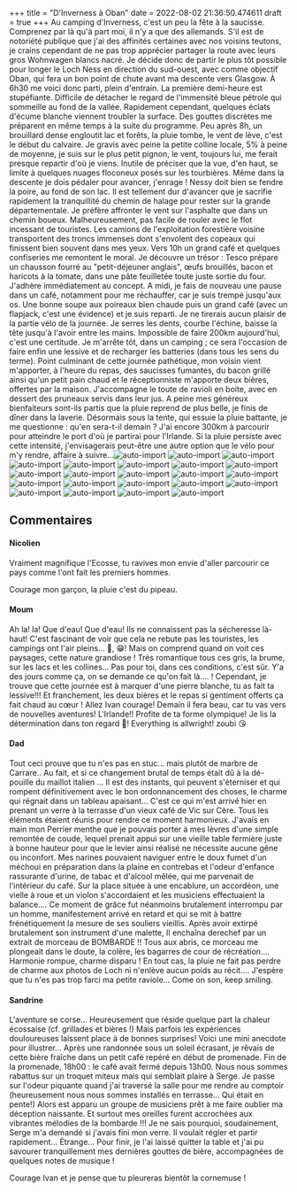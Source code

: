 +++
title = "D'Inverness à Oban"
date = 2022-08-02 21:36:50.474611
draft = true
+++
Au camping d'Inverness, c'est un peu la fête à la saucisse. Comprenez par là qu'à part moi, il n'y a que des allemands. S'il est de notoriété publique que j'ai des affinités certaines avec nos voisins teutons, je crains cependant de ne pas trop apprécier partager la route avec leurs gros Wohnwagen blancs nacré. Je décide donc de partir le plus tôt possible pour longer le Loch Ness en direction du sud-ouest, avec comme objectif Oban, qui fera un bon point de chute avant ma descente vers Glasgow. À 6h30 me voici donc parti, plein d'entrain. La première demi-heure est stupéfiante. Difficile de détacher le regard de l'immensité bleue pétrole qui sommeille au fond de la vallée. Rapidement cependant, quelques éclats d'écume blanche viennent troubler la surface. Des gouttes discrètes me préparent en même temps à la suite du programme. Peu après 8h, un brouillard dense engloutit lac et forêts, la pluie tombe, le vent de lève, c'est le début du calvaire. Je gravis avec peine la petite colline locale, 5% à peine de moyenne, je suis sur le plus petit pignon, le vent, toujours lui, me ferait presque repartir d'où je viens. Inutile de préciser que la vue, d'en haut, se limite à quelques nuages floconeux posés sur les tourbières. Même dans la descente je dois pédaler pour avancer, j'enrage ! Nessy doit bien se fendre la poire, au fond de son lac. Il est tellement dur d'avancer que je sacrifie rapidement la tranquillité du chemin de halage pour rester sur la grande départementale. Je préfère affronter le vent sur l'asphalte que dans un chemin boueux. Malheureusement, pas facile de rouler avec le flot incessant de touristes. Les camions de l'exploitation forestière voisine transportent des troncs immenses dont s'envolent des copeaux qui finissent bien souvent dans mes yeux. Vers 10h un grand café et quelques confiseries me remontent le moral. Je découvre un trésor : Tesco prépare un chausson fourré au "petit-déjeuner anglais", œufs brouillés, bacon et haricots à la tomate, dans une pâte feuilletée toute juste sortie du four. J'adhère immédiatement au concept. A midi, je fais de nouveau une pause dans un café, notamment pour me réchauffer, car je suis trempé jusqu'aux os. Une bonne soupe aux poireaux bien chaude puis un grand café (avec un flapjack, c'est une évidence) et je suis reparti. Je ne tirerais aucun plaisir de la partie vélo de la journée. Je serres les dents, courbe l'échine, baisse la tête jusqu'à l'avoir entre les mains. Impossible de faire 200km aujourd'hui, c'est une certitude. Je m'arrête tôt, dans un camping ; ce sera l'occasion de faire enfin une lessive et de recharger les batteries (dans tous les sens du terme). Point culminant de cette journée pathétique, mon voisin vient m'apporter, à l'heure du repas, des saucisses fumantes, du bacon grillé ainsi qu'un petit pain chaud et le réceptionniste m'apporte deux bières, offertes par la maison. J'accompagne le toute de ravioli en boite, avec en dessert des pruneaux servis dans leur jus. A peine mes généreux bienfaiteurs sont-ils partis que la pluie reprend de plus belle, je finis de dîner dans la laverie. Désormais sous la tente, qui essuie la pluie battante, je me questionne : qu'en sera-t-il demain ? J'ai encore 300km à parcourir pour atteindre le port d'où je partirai pour l'Irlande. Si la pluie persiste avec cette intensité, j'envisagerais peut-être une autre option que le vélo pour m'y rendre, affaire à suivre...![auto-import](https://thumbsnap.com/i/ugrmyXKM.jpg)
![auto-import](https://thumbsnap.com/i/2JpKThR5.jpg)
![auto-import](https://thumbsnap.com/i/eKyi2k2z.jpg)
![auto-import](https://thumbsnap.com/i/uHVS6MTK.jpg)
![auto-import](https://thumbsnap.com/i/SH3uSQYb.jpg)
![auto-import](https://thumbsnap.com/i/MjRFF3Tb.jpg)
![auto-import](https://thumbsnap.com/i/UeVGj9dk.jpg)
![auto-import](https://thumbsnap.com/i/AaWPuhQf.jpg)
![auto-import](https://thumbsnap.com/i/RUV5RXRt.jpg)
![auto-import](https://thumbsnap.com/i/8tFzQXvy.jpg)
![auto-import](https://thumbsnap.com/i/RDZsoEmY.jpg)
![auto-import](https://thumbsnap.com/i/gPpTBBvt.jpg)
![auto-import](https://thumbsnap.com/i/tv7hhXPL.jpg)
![auto-import](https://thumbsnap.com/i/7W4h1Fjb.jpg)
![auto-import](https://thumbsnap.com/i/1niWfYG9.jpg)
![auto-import](https://thumbsnap.com/i/YSFYu3Mb.jpg)
![auto-import](https://thumbsnap.com/i/GZbvPxZA.jpg)
![auto-import](https://thumbsnap.com/i/btqd9vxG.jpg)
![auto-import](https://thumbsnap.com/i/BxmwMThR.jpg)
![auto-import](https://thumbsnap.com/i/x3WhBMLr.jpg)
![auto-import](https://thumbsnap.com/i/KmYAdiqB.jpg)
![auto-import](https://thumbsnap.com/i/6sUTpHS6.jpg)
## Commentaires
#### Nicolien
Vraiment magnifique l'Ecosse, tu ravives mon envie d'aller parcourir ce pays comme l'ont fait les premiers hommes.

Courage mon garçon, la pluie c'est du pipeau.
#### Moum
Ah la! la! Que d'eau! Que d'eau! Ils ne connaissent pas la sécheresse là-haut! C'est fascinant de voir que cela ne rebute pas les touristes, les campings ont l'air pleins... 🤔, 😁! Mais on comprend quand on voit ces paysages, cette nature
grandiose ! Très romantique tous ces gris, la brume, sur les lacs et les collines... Pas pour toi, dans ces conditions, c'est sûr. Y'a des jours comme ça, on se demande ce qu'on fait là.... ! Cependant, je trouve que cette journée est à marquer d'une pierre blanche, tu as fait ta lessive!!! Et franchement, les deux bières et le repas si gentiment offerts ça fait chaud au cœur ! Allez Ivan courage! Demain il fera beau, car tu vas vers de nouvelles aventures! L'Irlande!! Profite de ta forme olympique! Je lis la détermination dans ton regard 🤨!
Everything is allwright!
zoubi 😘
#### Dad
Tout ceci prouve que tu n'es pas en stuc... mais plutôt de marbre de Carrare..
Au fait, et si ce  changement brutal de temps était dû à la dé-pouille du maillot italien ...
Il est des instants, qui peuvent s'éterniser et qui rompent définitivement avec le bon ordonnancement des choses, le charme qui régnait dans un tableau apaisant...
C'est ce qui m'est arrivé hier en prenant un verre à la terrasse d'un vieux café de Vic sur Cère.
Tous les éléments étaient réunis pour rendre ce moment harmonieux.
J'avais en main mon Perrier menthe que je pouvais porter à mes lèvres d'une simple remontée de coude, lequel prenait appui sur une vieille table fermière juste à bonne hauteur pour que le levier ainsi réalisé ne nécessite aucune gêne ou inconfort.
Mes narines pouvaient naviguer entre le doux fumet d'un méchoui en préparation dans la plaine en contrebas et l'odeur d'enfance rassurante d'urine, de tabac et d'alcool mêlée, qui me parvenait de l'intérieur du café.
Sur la place située à une encablure, un accordéon, une vielle à roue et un violon s'accordaient et les musiciens effectuaient la balance....
Ce moment de grâce fut néanmoins brutalement interrompu par un homme, manifestement arrivé en retard et qui se mit à battre frénétiquement la mesure de ses souliers vieillis. Après avoir extirpé brutalement son instrument d'une malette, Il enchaîna derechef par un extrait de morceau de BOMBARDE !!
Tous aux abris, ce morceau me plongeait dans le doute, la colère, les bagarres de cour de récréation....
Harmonie rompue, charme disparu !
En tout cas, la pluie ne fait pas perdre de charme aux photos de Loch ni n'enlève aucun poids au récit....
J'espère que tu n'es pas trop farci ma petite raviole...
Come on son, keep smiling.
#### Sandrine
L'aventure se corse... Heureusement que réside quelque part la chaleur écossaise (cf. grillades et bières !)
Mais parfois les expériences douloureuses laissent place à de bonnes surprises!
Voici une mini anecdote pour illustrer...
Après une randonnée sous un soleil écrasant, je rêvais de cette bière fraîche dans un petit café repéré en début de promenade. 
Fin de la promenade, 18h00 : le café avait fermé depuis 13h00. Nous nous sommes rabattus sur un troquet miteux mais qui semblait plaire à Serge. Je passe sur l'odeur piquante quand j'ai traversé la salle pour me rendre au comptoir (heureusement nous nous sommes installés en terrasse... Qui était en pente!)
Alors est apparu un groupe de musiciens prêt à me faire oublier ma déception naissante. Et surtout mes oreilles furent accrochées aux vibrantes mélodies de la bombarde !!! 
Je ne sais pourquoi, soudainement, Serge m'a demandé si j'avais fini mon verre. Il voulait régler et partir rapidement... Étrange... 
Pour finir, je l'ai laissé quitter la table et j'ai pu savourer tranquillement mes dernières gouttes de bière, accompagnées de quelques notes de musique ! 

Courage Ivan et je pense que tu pleureras  bientôt la cornemuse !
